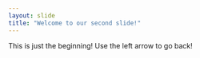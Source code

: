 ```yaml
---
layout: slide
title: "Welcome to our second slide!"
---
```

This is just the beginning!
Use the left arrow to go back!
